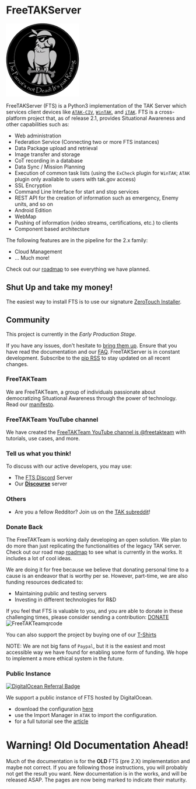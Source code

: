 # FreeTAKServer

<img src="assets/FTSLOGOv2.png" width="200" height="200" alt="FTS Logo">

FreeTAKServer (FTS) is a Python3 implementation of the TAK Server
which services client devices like
[`ATAK-CIV`](https://play.google.com/store/apps/details?id=com.atakmap.app.civ),
[`WinTAK`](https://www.civtak.org/2020/09/23/wintak-is-publicly-available/),
and [`iTAK`](https://apps.apple.com/us/app/itak/id1561656396).
FTS is a cross-platform project that,
as of release 2.1,
provides Situational Awareness and other capabilities such as:

- Web administration
- Federation Service (Connecting two or more FTS instances)
- Data Package upload and retrieval
- Image transfer and storage
- CoT recording in a database
-  Data Sync / Mission Planning
- Execution of common task lists (using the `ExCheck` plugin for `WinTAK`; `ATAK` plugin only available to users with tak.gov access)
- SSL Encryption
- Command Line Interface for start and stop services
- REST API for the creation of information such as emergency, Enemy units, and so on
- Android Edition
- WebMap
- Pushing of information (video streams, certifications, etc.) to clients
- Component based architecture

The following features are in the pipeline  for the 2.x family:

 - Cloud Management
 - ... Much more!

Check out our [roadmap](https://github.com/FreeTAKTeam/FreeTakServer/milestones?direction=asc&sort=due_date&state=open) to see everything we have planned.

## Shut Up and take my money!
The easiest way to install FTS is to use our signature [ZeroTouch Installer](Installation/mechanism/Ansible/ZeroTouchInstall.md).  

## Community
This project is currently in the *Early Production Stage*.

If you have any issues, don't hesitate to [bring them up](https://github.com/Tapawingo/FreeTakServer/issues).
Ensure that you have read the documentation and our [FAQ](About/FAQ.md).
FreeTAKServer is in constant development.
Subscribe to the [pip RSS](https://pypi.org/rss/project/freetakserver/releases.xml) to stay updated on all recent changes.

### FreeTAKTeam
We are FreeTAKTeam, a group of individuals passionate about democratizing Situational Awareness through the power of technology.
Read our [manifesto](About/Manifesto.md).

### FreeTAKTeam YouTube channel
We have created the [FreeTAKTeam YouTube channel is @freetakteam](https://www.youtube.com/@freetakteam) with tutorials, use cases, and more.

### Tell us what you think!
To discuss with our active developers, you may use:
- The [FTS Discord](https://discord.gg/m8cBzQM2te) Server
- Our [**Discourse**](https://freetakteam.discourse.group/) server 

### Others
 - Are you a fellow Redditor? Join us on the [TAK subreddit](https://www.reddit.com/r/ATAK/)!

### Donate Back
The FreeTAKTeam is working daily developing an open solution.
We plan to do more than just replicating the functionalities of the legacy TAK server.
Check out our road map [roadmap](https://github.com/FreeTAKTeam/FreeTakServer/milestones?direction=asc&sort=due_date&state=open) to see what is currently in the works.
It includes a lot of cool ideas.

We are doing it for free because
we believe that donating personal time to a cause is an endeavor that is worthy per se.
However, part-time, we are also funding resources dedicated to:

- Maintaining public and testing servers
- Investing in different technologies for R&D

If you feel that FTS is valuable to you,
and you are able to donate in these challenging times,
please consider sending a contribution: [DONATE](https://www.paypal.com/cgi-bin/webscr?cmd=_donations&business=brothercorvo%40gmail.com&item_name=FreeTAKServer+R%26D&currency_code=CAD&source=url)
![FreeTAKTeamqrcode](https://user-images.githubusercontent.com/60719165/162584843-b7121ff7-40d9-4499-b274-a3ff87c3e587.png)

You can also support the project by buying one of our [T-Shirts](http://tee.pub/lic/elARpZYCmaw)

NOTE: We are not big fans of `Paypal`,
but it is the easiest and most accessible way we have found for enabling some form of funding.
We hope to implement a more ethical system in the future.

### Public Instance

[![DigitalOcean Referral Badge](https://web-platforms.sfo2.cdn.digitaloceanspaces.com/WWW/Badge%201.svg)](https://www.digitalocean.com/?refcode=f107fe7b7131&utm_campaign=Referral_Invite&utm_medium=Referral_Program&utm_source=badge)

We support a public instance of FTS hosted by DigitalOcean.

- download the configuration [here](assets/fts-official-pub.zip)
- use the Import Manager in `ATAK` to import the configuration.
- for a full tutorial see the [article](About/PubServer.md)

# Warning! Old Documentation Ahead!

Much of the documentation is for the **OLD** FTS (pre 2.X) implementation and maybe not correct.
If you are following those instructions,
you will probably not get the result you want.
New documentation is in the works, and will be released ASAP.
The pages are now being marked to indicate their maturity.

